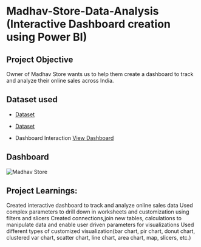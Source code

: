 # Madhav-Store-Data-Analysis (Interactive Dashboard creation using Power BI)
## Project Objective
Owner of Madhav Store wants us to help them create a dashboard to track and analyze their online sales across India.

## Dataset used
- <a href="https://github.com/vishi1314/Data-Analysis-Dashboard/blob/main/Details.csv">Dataset</a>
- <a href="https://github.com/vishi1314/Data-Analysis-Dashboard/blob/main/Orders.csv">Dataset</a>

- Dashboard Interaction <a href="https://github.com/vishi1314/Data-Analysis-Dashboard/blob/main/Madhav%20Store.png">View Dashboard</a>

## Dashboard

![Madhav Store](https://github.com/user-attachments/assets/8a304116-94bb-4d0f-8e82-5ddb140e7632)

## Project Learnings:
Created interactive dashboard to track and analyze online sales data
Used complex parameters to drill down in worksheets and customization using filters and slicers
Created connections,join new tables, calculations to manipulate data and enable user driven parameters for visualizations
Used different types of customized visualization(bar chart, pir chart, donut chart, clustered var chart, scatter chart, line chart, area chart, map, slicers, etc.)
